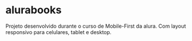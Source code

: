 # alurabooks
Projeto desenvolvido durante o curso de Mobile-First da alura. Com layout responsivo para celulares, tablet e desktop. 
